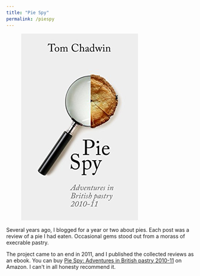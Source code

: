 ```yaml
---
title: "Pie Spy"
permalink: /piespy
---
```

<figure>
    <a href="https://www.amazon.co.uk/Pie-Spy-Adventures-British-2010-11-ebook/dp/B01IW69040/ref=as_li_ss_tl?ie=UTF8&linkCode=ll1&tag=piespyadvei0c-21&linkId=76f7ea0f97d3e3337750e6aad2742d6b&language=en_GB">
        <img src="/assets/pics/PieSpy.jpg" alt="Pie Spy" />
    </a>
</figure>

Several years ago, I blogged for a year or two about pies. Each post was a 
review of a pie I had eaten. Occasional gems stood out from a morass of 
execrable pastry.

The project came to an end in 2011, and I published the collected reviews as 
an ebook. You can buy [Pie Spy: Adventures in British pastry 
2010-11](https://www.amazon.co.uk/Pie-Spy-Adventures-British-2010-11-ebook/dp/B01IW69040/ref=as_li_ss_tl?ie=UTF8&linkCode=ll1&tag=piespyadvei0c-21&linkId=76f7ea0f97d3e3337750e6aad2742d6b&language=en_GB) 
on Amazon. I can't in all honesty recommend it.
